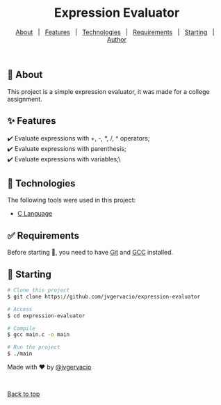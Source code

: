 <h1 align="center">Expression Evaluator</h1>

<p align="center">
  <a href="#dart-about">About</a> &#xa0; | &#xa0; 
  <a href="#sparkles-features">Features</a> &#xa0; | &#xa0;
  <a href="#rocket-technologies">Technologies</a> &#xa0; | &#xa0;
  <a href="#white_check_mark-requirements">Requirements</a> &#xa0; | &#xa0;
  <a href="#checkered_flag-starting">Starting</a> &#xa0; | &#xa0;
  <a href="https://github.com/jvgervacio" target="_blank">Author</a>
</p>

<br>

## :dart: About ##

This project is a simple expression evaluator, it was made for a college assignment.

## :sparkles: Features ##

:heavy_check_mark: Evaluate expressions with +, -, *, /, ^ operators;\
:heavy_check_mark: Evaluate expressions with parenthesis;\
:heavy_check_mark: Evaluate expressions with variables;\

## :rocket: Technologies ##

The following tools were used in this project:

- [C Language](https://www.cprogramming.com/)

## :white_check_mark: Requirements ##

Before starting :checkered_flag:, you need to have [Git](https://git-scm.com) and [GCC](https://gcc.gnu.org/) installed.

## :checkered_flag: Starting ##

```bash
# Clone this project
$ git clone https://github.com/jvgervacio/expression-evaluator

# Access
$ cd expression-evaluator

# Compile
$ gcc main.c -o main

# Run the project
$ ./main

```

Made with :heart: by <a href="https://github.com/jvgervacio" target="_blank">@jvgervacio</a>

&#xa0;

<a href="#top">Back to top</a>
